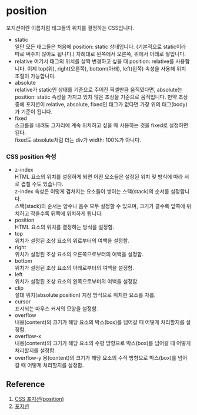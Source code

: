 # position

포지션이란 이름처럼 태그들의 위치를 결정하는 CSS입니다.

- static  
  일단 모든 태그들은 처음에 position: static 상태입니다. (기본적으로 static이라 따로 써주지 않아도 됩니다.) 차례대로 왼쪽에서 오른쪽, 위에서 아래로 쌓입니다.
- relative
  여기서 태그의 위치를 살짝 변경하고 싶을 때 position: relative를 사용합니다. 이제 top(위), right(오른쪽), bottom(아래), left(왼쪽) 속성을 사용해 위치 조절이 가능합니다.
- absolute  
  relative가 static인 상태를 기준으로 주어진 픽셀만큼 움직였다면, absolute는 position: static 속성을 가지고 있지 않은 조상을 기준으로 움직입니다. 만약 조상 중에 포지션이 relative, absolute, fixed인 태그가 없다면 가장 위의 태그(body)가 기준이 됩니다.
- fixed  
  스크롤을 내려도 그자리에 계속 위치하고 싶을 때 사용하는 것을 fixed로 설정하면 된다.  
  fixed도 absolute처럼 더는 div가 width: 100%가 아니다.

### CSS position 속성

- z-index  
  HTML 요소의 위치를 설정하게 되면 어떤 요소들은 설정된 위치 및 방식에 따라 서로 겹칠 수도 있습니다.  
  z-index 속성은 이렇게 겹쳐지는 요소들이 쌓이는 스택(stack)의 순서를 설정합니다.  
  스택(stack)의 순서는 양수나 음수 모두 설정할 수 있으며, 크기가 클수록 앞쪽에 위치하고 작을수록 뒤쪽에 위치하게 됩니다.
- position  
  HTML 요소의 위치를 결정하는 방식을 설정함.
- top  
  위치가 설정된 조상 요소의 위로부터의 여백을 설정함.
- right  
  위치가 설정된 조상 요소의 오른쪽으로부터의 여백을 설정함.
- bottom  
  위치가 설정된 조상 요소의 아래로부터의 여백을 설정함.
- left  
  위치가 설정된 조상 요소의 왼쪽으로부터의 여백을 설정함.
- clip  
  절대 위치(absolute position) 지정 방식으로 위치한 요소를 자름.
- cursor  
  표시되는 마우스 커서의 모양을 설정함.
- overflow  
  내용(content)의 크기가 해당 요소의 박스(box)를 넘어갈 때 어떻게 처리할지를 설정함.
- overflow-x  
  내용(content)의 크기가 해당 요소의 수평 방향으로 박스(box)를 넘어갈 때 어떻게 처리할지를 설정함.
- overflow-y
  용(content)의 크기가 해당 요소의 수직 방향으로 박스(box)를 넘어갈 때 어떻게 처리할지를 설정함.

## Reference

1. [CSS 포지션(position)](https://www.zerocho.com/category/CSS/post/5864f3b59f1dc000182d3ea1)
2. [포지션](http://www.tcpschool.com/css/css_position_position)
